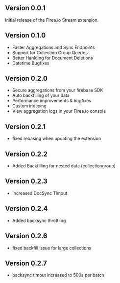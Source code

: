 
## Version 0.0.1

Initial release of the Firea.io Stream extension.
## Version 0.1.0

- Faster Aggregations and Sync Endpoints
- Support for Collection Group Queries
- Better Hanlding for Document Deletions
- Datetime Bugfixes

## Version 0.2.0

- Secure aggregations from your firebase SDK
- Auto backfilling of your data
- Performance improvements & bugfixes
- Custom indexing
- View aggregation logs in your Firea.io console

## Version 0.2.1
- fixed rebasing when updating the extension

## Version 0.2.2
- Added Backfilling for nested data (collectiongroup)

## Version 0.2.3
- Increased DocSync Timout

## Version 0.2.4
- Added backsync throttling

## Version 0.2.6
- fixed backfill issue for large collections

## Version 0.2.7
- backsync timout increased to 500s per batch
